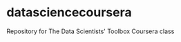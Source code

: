 datasciencecoursera
===================

Repository for The Data Scientists' Toolbox Coursera class
